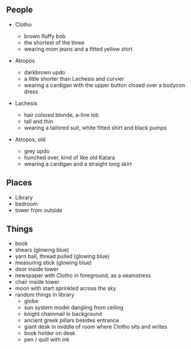 ## People
- Clotho 
    - brown fluffy bob
    - the shortest of the three
    - wearing mom jeans and a fitted yellow shirt

- Atropos 
    - darkbrown updo
    - a little shorter than Lachesis and curvier
    - wearing a cardigan with the upper button closed over a bodycon dress


- Lachesis 
    - hair colored blonde, a-line lob
    - tall and thin
    - wearing a tailored suit, white fitted shirt and black pumps 


- Atropos, old
    - grey updo
    - hunched over, kind of like old Katara
    - wearing a cardigan and a straight long skirt


## Places
- Library
- bedroom
- tower from outside

## Things
- book
- shears (glowing blue)
- yarn ball, thread pulled (glowing blue)
- measuring stick (glowing blue)
- door inside tower
- newspaper with Clotho in foreground, as a seamstress
- chair inside tower
- moon with start sprinkled across the sky
- random things in library
    - globe
    - sun system model dangling from ceiling
    - knight chainmail in background
    - ancient greek pillars besides entrance
    - giant desk in middle of room where Clotho sits and writes
    - book holder on desk
    - pen / quill with ink 
